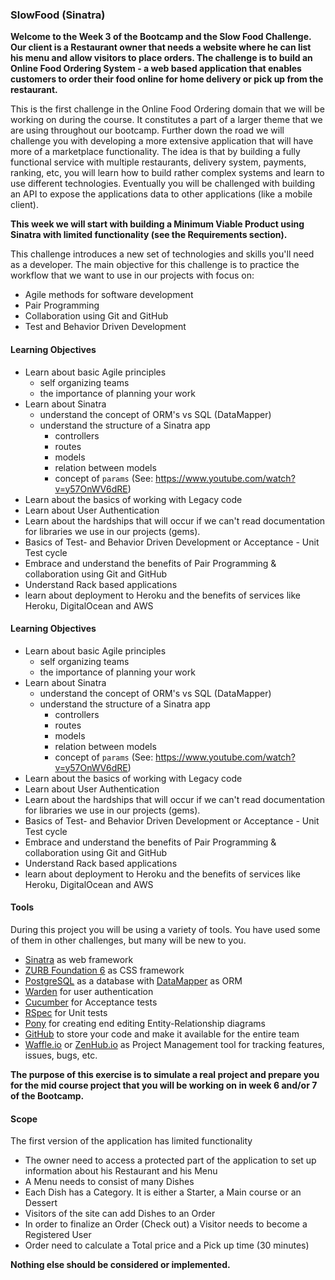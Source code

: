 ### SlowFood (Sinatra)

**Welcome to the Week 3 of the Bootcamp and the Slow Food Challenge. Our client is a Restaurant owner that needs a website where he can list his menu and allow visitors to place orders. The challenge is to build an Online Food Ordering System - a web based application that enables customers to order their food online for home delivery or pick up from the restaurant.** 

This is the first challenge in the Online Food Ordering domain that we will be working on during the course. It constitutes a part of a larger theme that we are using throughout our bootcamp. Further down the road we will challenge you with developing a more extensive application that will have more of a marketplace functionality. The idea is that by building a fully functional service with multiple restaurants, delivery system, payments, ranking, etc, you will learn how to build rather complex systems and learn to use different technologies. Eventually you will be challenged with building an API to expose the applications data to other applications (like a mobile client).

**This week we will start with building a Minimum Viable Product using Sinatra with limited functionality (see the Requirements section).**

This challenge introduces a new set of technologies and skills you'll need as a developer. The main objective for this challenge is to practice the workflow that we want to use in our projects with focus on:

* Agile methods for software development
* Pair Programming
* Collaboration using Git and GitHub
* Test and Behavior Driven Development

#### Learning Objectives
* Learn about basic Agile principles
  - self organizing teams
  - the importance of planning your work
* Learn about Sinatra
  - understand the concept of ORM's vs SQL (DataMapper)
  - understand the structure of a Sinatra app
    - controllers
    - routes
    - models
    - relation between models
    - concept of `params` (See: https://www.youtube.com/watch?v=y57OnWV6dRE)
* Learn about the basics of working with Legacy code
* Learn about User Authentication
* Learn about the hardships that will occur if we can't read documentation for libraries we use in our projects (gems).
* Basics of Test- and Behavior Driven Development or Acceptance - Unit Test cycle
* Embrace and understand the benefits of Pair Programming & collaboration using Git and GitHub
* Understand Rack based applications
* learn about deployment to Heroku and the benefits of services like Heroku, DigitalOcean and AWS

#### Learning Objectives
* Learn about basic Agile principles
  - self organizing teams
  - the importance of planning your work
* Learn about Sinatra
  - understand the concept of ORM's vs SQL (DataMapper)
  - understand the structure of a Sinatra app
    - controllers
    - routes
    - models
    - relation between models
    - concept of `params` (See: https://www.youtube.com/watch?v=y57OnWV6dRE)
* Learn about the basics of working with Legacy code
* Learn about User Authentication
* Learn about the hardships that will occur if we can't read documentation for libraries we use in our projects (gems).
* Basics of Test- and Behavior Driven Development or Acceptance - Unit Test cycle
* Embrace and understand the benefits of Pair Programming & collaboration using Git and GitHub
* Understand Rack based applications
* learn about deployment to Heroku and the benefits of services like Heroku, DigitalOcean and AWS


#### Tools
During this project you will be using a variety of tools. You have used some of them in other challenges, but many will be new to you. 
* [Sinatra](http://www.sinatrarb.com/) as web framework
* [ZURB Foundation 6](http://foundation.zurb.com/sites/docs/) as CSS framework
* [PostgreSQL](http://www.postgresql.org/) as a database with [DataMapper](http://datamapper.org) as ORM
* [Warden](https://github.com/hassox/warden) for user authentication
* [Cucumber](https://cucumber.io/) for Acceptance tests
* [RSpec](http://rspec.info/) for Unit tests
* [Pony](https://editor.ponyorm.com/) for creating end editing Entity-Relationship diagrams
* [GitHub](https://github.com/) to store your code and make it available for the entire team
* [Waffle.io](https://waffle.io/) or [ZenHub.io](https://www.zenhub.io/) as Project Management tool for tracking features, issues, bugs, etc.

**The purpose of this exercise is to simulate a real project and prepare you for the mid course project that you will be working on in week 6 and/or 7 of the Bootcamp.**  

#### Scope

The first version of the application has limited functionality

* The owner need to access a protected part of the application to set up information about his Restaurant and his Menu
* A Menu needs to consist of many Dishes
* Each Dish has a Category. It is either a Starter, a Main course or an Dessert
* Visitors of the site can add Dishes to an Order
* In order to finalize an Order (Check out) a Visitor needs to become a Registered User
* Order need to calculate a Total price and a Pick up time (30 minutes)

**Nothing else should be considered or implemented.**




 






